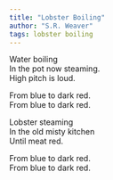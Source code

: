 ```yaml
---
title: "Lobster Boiling"
author: "S.R. Weaver"
tags: lobster boiling
---
```

Water boiling<br />
In the pot now steaming.<br />
High pitch is loud.

From blue to dark red.<br />
From blue to dark red.

Lobster steaming<br />
In the old misty kitchen<br />
Until meat red.

From blue to dark red.<br />
From blue to dark red.
